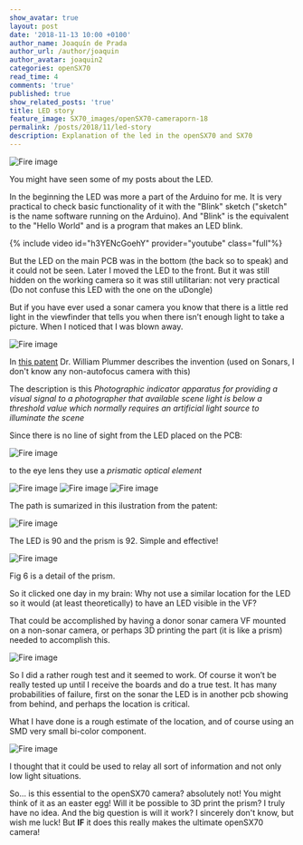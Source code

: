 ```yaml
---
show_avatar: true
layout: post
date: '2018-11-13 10:00 +0100'
author_name: Joaquín de Prada
author_url: /author/joaquin
author_avatar: joaquin2
categories: openSX70
read_time: 4
comments: 'true'
published: true
show_related_posts: 'true'
title: LED story
feature_image: SX70_images/openSX70-cameraporn-18
permalink: /posts/2018/11/led-story
description: Explanation of the led in the openSX70 and SX70
---
```

![Fire image]({{site.url}}/{{site.baseurl}}img/2018/11/about-a-led-04.jpg)

You might have seen some of my posts about the LED. 

In the beginning the LED was more a part of the Arduino for me. It is very practical to check basic functionality of it with the "Blink" sketch ("sketch" is the name software running on the Arduino). And "Blink" is the equivalent to the "Hello World" and is a program that makes an LED blink.

{% include video id="h3YENcGoehY" provider="youtube" class="full"%}

But the LED on the main PCB was in the bottom (the back so to speak) and it could not be seen. Later I moved the LED to the front. But it was still hidden on the working camera so it was still utilitarian: not very practical (Do not confuse this LED with the one on the uDongle)

But if you have ever used a sonar camera you know that there is a little red light in the viewfinder that tells you when there isn’t enough light to take a picture. When I noticed that I was blown away.

![Fire image]({{site.url}}/{{site.baseurl}}img/2018/11/about-a-led-08.jpg)

In [this patent](https://patents.google.com/patent/US4251146A/en?oq=#4251146) Dr. William Plummer describes the invention (used on Sonars, I don't know any non-autofocus camera with this)

The description is this *Photographic indicator apparatus for providing a visual signal to a photographer that available scene light is below a threshold value which normally requires an artificial light source to illuminate the scene*

Since there is no line of sight from the LED placed on the PCB:

![Fire image]({{site.url}}/{{site.baseurl}}img/2018/11/about-a-led-06.jpg)

to the eye lens they use a *prismatic optical element*

![Fire image]({{site.url}}/{{site.baseurl}}img/2018/11/about-a-led-02.jpg)
![Fire image]({{site.url}}/{{site.baseurl}}img/2018/11/about-a-led-03.jpg)
![Fire image]({{site.url}}/{{site.baseurl}}img/2018/11/about-a-led-05.jpg)

The path is sumarized in this ilustration from the patent:

![Fire image]({{site.url}}/{{site.baseurl}}img/2018/11/about-a-led-01.jpg)

The LED is 90 and the prism is 92. Simple and effective!

![Fire image]({{site.url}}/{{site.baseurl}}img/2018/11/about-a-led-07.jpg)

Fig 6 is a detail of the prism.	 	

So it clicked one day in my brain: Why not use a similar location for the LED so it would (at least theoretically) to have an LED visible in the VF?


That could be accomplished by having a donor sonar camera VF mounted on a non-sonar camera, or perhaps 3D printing the part (it is like a prism) needed to accomplish this.

![Fire image]({{site.url}}/{{site.baseurl}}img/2018/11/2018-11-04-alpha-2.jpg)

So I did a rather rough test and it seemed to work. Of course it won’t be really tested up until I receive the boards and do a true test. It has many probabilities of failure, first on the sonar the LED is in another pcb showing from behind, and perhaps the location is critical.

What I have done is a rough estimate of the location, and of course using an SMD very small bi-color component.


![Fire image]({{site.url}}/{{site.baseurl}}img/2018/11/about-a-led-09.jpg)

I thought that it could be used to relay all sort of information and not only low light situations.

So... is this essential to the openSX70 camera? absolutely not! You might think of it as an easter egg! Will it be possible to 3D print the prism? I truly have no idea. And the big question is will it work? I sincerely don't know, but wish me luck! But **IF** it does this really makes the ultimate openSX70 camera!


